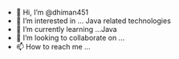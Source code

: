 - 👋 Hi, I’m @dhiman451
- 👀 I’m interested in ... Java related technologies
- 🌱 I’m currently learning ...Java
- 💞️ I’m looking to collaborate on ...
- 📫 How to reach me ...

<!---
dhiman451/dhiman451 is a ✨ special ✨ repository because its `README.md` (this file) appears on your GitHub profile.
You can click the Preview link to take a look at your changes.
--->
